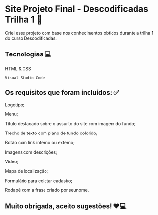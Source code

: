 # Site Projeto Final - Descodificadas Trilha 1 💖

Criei esse projeto com base nos conhecimentos obtidos durante a trilha 1 do curso Descodificadas.

## Tecnologias 💻
HTML & CSS

```
Visual Studio Code
```
## Os requisitos que foram incluídos: ✅

Logotipo;

Menu;

Título destacado sobre o assunto do site com imagem do fundo;

Trecho de texto com plano de fundo colorido;

Botão com link interno ou externo;

Imagens com descrições;

Vídeo;

Mapa de localização;

Formulário para coletar cadastro;

Rodapé com a frase criado por seunome.

## Muito obrigada, aceito sugestões! ❤️💻
